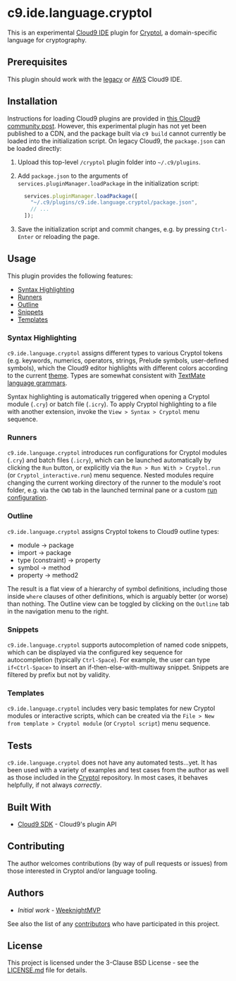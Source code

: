 # c9.ide.language.cryptol

This is an experimental [Cloud9 IDE](https://c9.io) plugin for
[Cryptol](https://cryptol.net), a domain-specific language for cryptography.

## Prerequisites

This plugin should work with the [legacy](https://c9.io) or
[AWS](https://aws.amazon.com/cloud9) Cloud9 IDE.

## Installation

Instructions for loading Cloud9 plugins are provided in [this Cloud9 community
post](https://community.c9.io/t/distributing-and-installing-custom-cloud9-plugins/15168).
However, this experimental plugin has not yet been published to a CDN, and the package
built via `c9 build` cannot currently be loaded into the initialization script.  On
legacy Cloud9, the `package.json` can be loaded directly:

  1. Upload this top-level `/cryptol` plugin folder into `~/.c9/plugins`.

  2. Add `package.json` to the arguments of `services.pluginManager.loadPackage`
     in the initialization script:

     ```JavaScript
       services.pluginManager.loadPackage([
         "~/.c9/plugins/c9.ide.language.cryptol/package.json",
         // ...
       ]);
     ```

  3. Save the initialization script and commit changes, e.g. by pressing
     `Ctrl-Enter` or reloading the page.

## Usage

This plugin provides the following features:
  * [Syntax Highlighting](https://cloud9-sdk.readme.io/docs/highlighting-rules)
  * [Runners](https://cloud9-sdk.readme.io/docs/runners)
  * [Outline](https://cloud9-sdk.readme.io/docs/outline)
  * [Snippets](https://cloud9-sdk.readme.io/docs/snippets)
  * [Templates](https://cloud9-sdk.readme.io/docs/templates)

### Syntax Highlighting

`c9.ide.language.cryptol` assigns different types to various Cryptol tokens
(e.g. keywords, numerics, operators, strings, Prelude symbols, user-defined
symbols), which the Cloud9 editor highlights with different colors according to
the current [theme](https://cloud9-sdk.readme.io/docs/themes). Types are
somewhat consistent with
[TextMate language grammars](https://manual.macromates.com/en/language_grammars).

Syntax highlighting is automatically triggered when opening a Cryptol module
(`.cry`) or batch file (`.icry`). To apply Cryptol highlighting to a file with
another extension, invoke the `View > Syntax > Cryptol` menu sequence.

### Runners

`c9.ide.language.cryptol` introduces run configurations for Cryptol modules
(`.cry`) and batch files (`.icry`), which can be launched automatically by
clicking the `Run` button, or explicitly via the `Run > Run With > Cryptol.run`
(or `Cryptol_interactive.run`) menu sequence. Nested modules require changing
the current working directory of the runner to the module's root folder, e.g.
via the `CWD` tab in the launched terminal pane or a custom
[run configuration](https://docs.c9.io/docs/running-and-debugging-code).

### Outline

`c9.ide.language.cryptol` assigns Cryptol tokens to Cloud9 outline types:
  * module -> package
  * import -> package
  * type (constraint) -> property
  * symbol -> method
  * property -> method2

The result is a flat view of a hierarchy of symbol definitions, including those
inside `where` clauses of other definitions, which is arguably better (or worse)
than nothing.  The Outline view can be toggled by clicking on the `Outline` tab
in the navigation menu to the right.

### Snippets

`c9.ide.language.cryptol` supports autocompletion of named code snippets, which
can be displayed via the configured key sequence for autocompletion (typically
`Ctrl-Space`).  For example, the user can type `if<Ctrl-Space>` to insert an
if-then-else-with-multiway snippet.  Snippets are filtered by prefix but not
by validity.

### Templates

`c9.ide.language.cryptol` includes very basic templates for new Cryptol modules
or interactive scripts, which can be created via the
`File > New from template > Cryptol module` (or `Cryptol script`) menu sequence.

## Tests

`c9.ide.language.cryptol` does not have any automated tests...yet. It has been
used with a variety of examples and test cases from the author as well as those
included in the [Cryptol](https://github.com/GaloisInc/cryptol) repository. In
most cases, it behaves helpfully, if not always *correctly*.

## Built With

* [Cloud9 SDK](https://cloud9-sdk.readme.io/docs) - Cloud9's plugin API

## Contributing

The author welcomes contributions (by way of pull requests or issues) from those
interested in Cryptol and/or language tooling.

## Authors

* *Initial work* - [WeeknightMVP](https://github.com/WeeknightMVP)

See also the list of any
[contributors](https://github.com/WeeknightMVP/c9.ide.language.cryptol/contributors)
who have participated in this project.

## License

This project is licensed under the 3-Clause BSD License - see the
[LICENSE.md](LICENSE.md) file for details.
